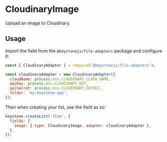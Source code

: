 <!--[meta]
section: api
subSection: field-types
title: CloudinaryImage
[meta]-->

# CloudinaryImage

Upload an image to Cloudinary.

## Usage

Import the field from the `@keystonejs/file-adapters` package and configure it:

```js
const { CloudinaryAdapter } = require('@keystonejs/file-adapters');

const cloudinaryAdapter = new CloudinaryAdapter({
  cloudName: process.env.CLOUDINARY_CLOUD_NAME,
  apiKey: process.env.CLOUDINARY_KEY,
  apiSecret: process.env.CLOUDINARY_SECRET,
  folder: 'my-keystone-app',
});
```

Then when creating your list, use the field as so:

```js
keystone.createList('Item', {
  fields: {
    image: { type: CloudinaryImage, adapter: cloudinaryAdapter },
  },
});
```
